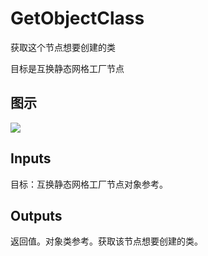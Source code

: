 # GetObjectClass

获取这个节点想要创建的类

目标是互换静态网格工厂节点

## 图示

![]($-20221218-19334992.png)

## Inputs

目标：互换静态网格工厂节点对象参考。  

## Outputs

返回值。对象类参考。获取该节点想要创建的类。
